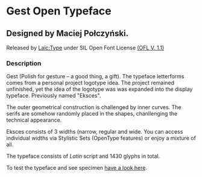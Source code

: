 # Gest Open Typeface
## Designed by Maciej Połczyński.
Released by [Laïc:Type](https://laic.pl) under SIL Open Font License [(OFL V. 1.1)](https://scripts.sil.org/cms/scripts/page.php?site_id=nrsi&id=ofl)

### Description
Gest (Polish for gesture – a good thing, a gift). The typeface letterforms comes from a personal project logotype idea. The project remained unfinished, yet the idea of the logotype was was expanded into the display typeface. Previously named "Eksces".

The outer geometrical construction is challenged by inner curves. The serifs are somehow randomly placed in the shapes, chanllenging the technical appearance.

Eksces consists of 3 widths (narrow, regular and wide. You can access individual widths via Stylistic Sets (OpenType features) or enjoy a mixture of all.

The typeface consists of *Latin* script and 1430 glyphs in total.

To test the typeface and see specimen [have a look here](https://laic.pl/gest).
